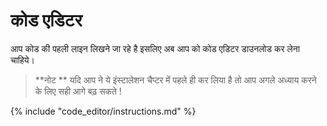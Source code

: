 # कोड एडिटर

आप कोड की पहली लाइन लिखने जा रहे है इसलिए अब आप को कोड एडिटर डाउनलोड कर लेना चाहिये।

> **नोट ** यदि आप ने ये इंस्टालेशन चैप्टर में पहले ही कर लिया है तो आप अगले अध्याय करने के लिए सही आगे बढ़ सकते !

{% include "code_editor/instructions.md" %}